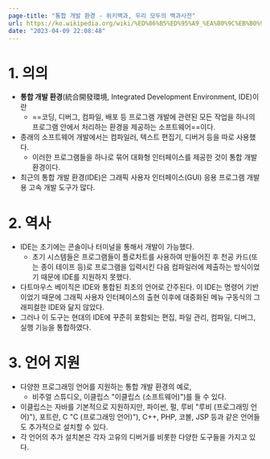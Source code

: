 ```yaml
---
page-title: "통합 개발 환경 - 위키백과, 우리 모두의 백과사전"
url: https://ko.wikipedia.org/wiki/%ED%86%B5%ED%95%A9_%EA%B0%9C%EB%B0%9C_%ED%99%98%EA%B2%BD
date: "2023-04-09 22:08:48"
---
```

# 1. 의의
- **통합 개발 환경**(統合開發環境, Integrated Development Environment, IDE)이란 
	- ==코딩, 디버그, 컴파일, 배포 등 프로그램 개발에 관련된 모든 작업을 하나의 프로그램 안에서 처리하는 환경을 제공하는 소프트웨어==이다. 
- 종래의 소프트웨어 개발에서는 컴파일러, 텍스트 편집기, 디버거 등을 따로 사용했다. 
	- 이러한 프로그램들을 하나로 묶어 대화형 인터페이스를 제공한 것이 통합 개발 환경이다. 
- 최근의 통합 개발 환경(IDE)은 그래픽 사용자 인터페이스(GUI) 응용 프로그램 개발용 고속 개발 도구가 많다.
# 2. 역사
- IDE는 초기에는 콘솔이나 터미널을 통해서 개발이 가능했다. 
	- 초기 시스템들은 프로그램들이 플로차트를 사용하여 만들어진 후 천공 카드(또는 종이 테이프 등)로 프로그램을 입력시킨 다음 컴파일러에 제출하는 방식이었기 때문에 IDE를 지원하지 못했다. 
- 다트마우스 베이직은 IDE와 통합된 최초의 언어로 간주된다. 이 IDE는 명령어 기반이었기 때문에 그래픽 사용자 인터페이스의 출현 이후에 대중화된 메뉴 구동식의 그래피컬한 IDE와 닮지 않았다. 
- 그러나 이 도구는 현대의 IDE에 꾸준히 포함되는 편집, 파일 관리, 컴파일, 디버그, 실행 기능을 통합하였다.
# 3. 언어 지원
- 다양한 프로그래밍 언어를 지원하는 통합 개발 환경의 예로, 
	- 비주얼 스튜디오, 이클립스 "이클립스 (소프트웨어)")를 들 수 있다. 
- 이클립스는 자바를 기본적으로 지원하지만, 파이썬, 펄, 루비 "루비 (프로그래밍 언어)"), 포트란, C "C (프로그래밍 언어)"), C++, PHP, 코볼, JSP 등과 같은 언어들도 추가적으로 설치할 수 있다. 
- 각 언어의 추가 설치본은 각자 고유의 디버거를 비롯한 다양한 도구들을 가지고 있다.